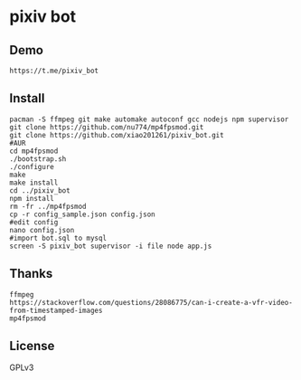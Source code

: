 # pixiv bot
## Demo
    https://t.me/pixiv_bot
## Install
    pacman -S ffmpeg git make automake autoconf gcc nodejs npm supervisor
    git clone https://github.com/nu774/mp4fpsmod.git
    git clone https://github.com/xiao201261/pixiv_bot.git
    #AUR
    cd mp4fpsmod
    ./bootstrap.sh
    ./configure
    make
    make install
    cd ../pixiv_bot
    npm install
    rm -fr ../mp4fpsmod
    cp -r config_sample.json config.json
    #edit config
    nano config.json
    #import bot.sql to mysql
    screen -S pixiv_bot supervisor -i file node app.js
## Thanks
    ffmpeg
    https://stackoverflow.com/questions/28086775/can-i-create-a-vfr-video-from-timestamped-images
    mp4fpsmod
## License

GPLv3

